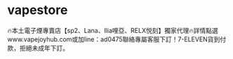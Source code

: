 # vapestore
🔥本土電子煙專賣店【sp2、Lana、Ilia哩亞、RELX悦刻】獨家代理🔥詳情點選www.vapejoyhub.com或加line：ad0475聯絡專屬客服下訂！7-ELEVEN貨到付款，拒絕未成年下訂。
